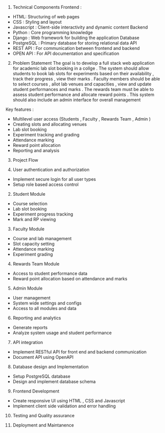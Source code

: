1.	Technical Components
Frontend : 
-	HTML: Structuring of web pages
-	CSS :  Styling and layout
-	Javascript : Client-side interactivity and dynamic content
Backend
-	Python : Core programming knowledge
-	Django : Web framework for building the application
Database 
-	PostgreSQL : Primary database for storing relational data
API 
-	REST API : For communication between frontend and backend 
-	OPEN API : For API documentation and specification   
                           
2.	Problem Statement 
The goal is to develop a full stack web application for academic lab slot booking in a collge . 
The system should allow students to book lab slots for experiments based on their availability , track their progress , view their marks . 
Faculty members should be able to select courses , allot lab venues and capacities , view and update student performances and marks . 
The rewards team must be able to assess student performance and allocate reward points . This system should also include an admin interface for overall management 

Key features : 
-	Multilevel user access (Students , Faculty ,  Rewards Team , Admin )
-	Creating slots and allocating venues 
-	Lab slot booking 
-	Experiment tracking and grading 
-	Attendance marking
-	Reward point allocation
-	Reporting and analysis 


3.	Project Flow

  1.	User authentication and authorization 
  -	Implement secure login for all user types
  -	Setup role based access control

  2.	Student Module 
  -	Course selection
  -	Lab slot booking 
  -	Experiment progress tracking
  -	Mark and RP viewing

  3.	Faculty Module 
  -	Course and lab management
  -	Slot capacity setting
  -	Attendance marking 
  -	Experiment grading

  4.	Rewards Team Module
  -	Access to student performance data
  -	Reward point allocation based on attendance and marks

  5.	Admin Module 
  -	User management
  -	System wide settings and configs 
  -	Access to all modules and data

  6.	Reporting and analytics 
  -	Generate reports
  -	Analyze system usage and student performance 

  7.	API integration
  -	Implement RESTful API for front end and backend communication
  -	Document API using OpenAPI 

  8.	Database design and Implementation
  -	Setup PostgreSQL database
  -	Design and implement database schema 

  9.	Frontend Development
  -	Create responsive UI using HTML , CSS and Javascript
  -	Implement client side validation and error handling

  10.	Testing and Quality assurance 

  11.	Deployment and Maintanence

